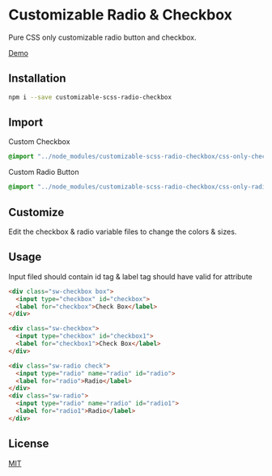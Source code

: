 # Customizable Radio & Checkbox

Pure CSS only customizable radio button and checkbox.

[Demo](https://github.com/samudithaw/customizable-scss-radio-checkbox/example/demo.html)

## Installation

```bash
npm i --save customizable-scss-radio-checkbox
```
## Import
Custom Checkbox

```scss
@import "../node_modules/customizable-scss-radio-checkbox/css-only-checkbox";
```
Custom Radio Button

```scss
@import "../node_modules/customizable-scss-radio-checkbox/css-only-radio";
```
## Customize
Edit the checkbox & radio variable files to change the colors & sizes.

## Usage

Input filed should contain id tag & label tag should have valid for attribute
```html
<div class="sw-checkbox box">
  <input type="checkbox" id="checkbox">
  <label for="checkbox">Check Box</label>
</div>

<div class="sw-checkbox">
  <input type="checkbox" id="checkbox1">
  <label for="checkbox1">Check Box</label>
</div>

<div class="sw-radio check">
  <input type="radio" name="radio" id="radio">
  <label for="radio">Radio</label>
</div>
<div class="sw-radio">
  <input type="radio" name="radio" id="radio1">
  <label for="radio1">Radio</label>
</div>
```

## License
[MIT](https://choosealicense.com/licenses/mit/)